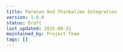 ```yaml
---
title: Parecon And Thinkalike Integration
version: 1.0.0
status: Draft
last_updated: 2025-06-21
maintained_by: Project Team
tags: []
---
```

